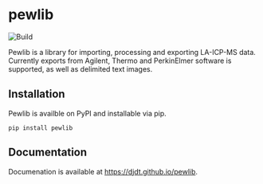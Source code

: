 # pewlib

![Build](https://github.com/djdt/pewlib/workflows/build.yml/badge.svg)

Pewlib is a library for importing, processing and exporting LA-ICP-MS data.
Currently exports from Agilent, Thermo and PerkinElmer software is supported, as well as delimited text images.

## Installation

Pewlib is availble on PyPI and installable via pip.

```pip install pewlib```

## Documentation

Documenation is available at <https://djdt.github.io/pewlib>.
